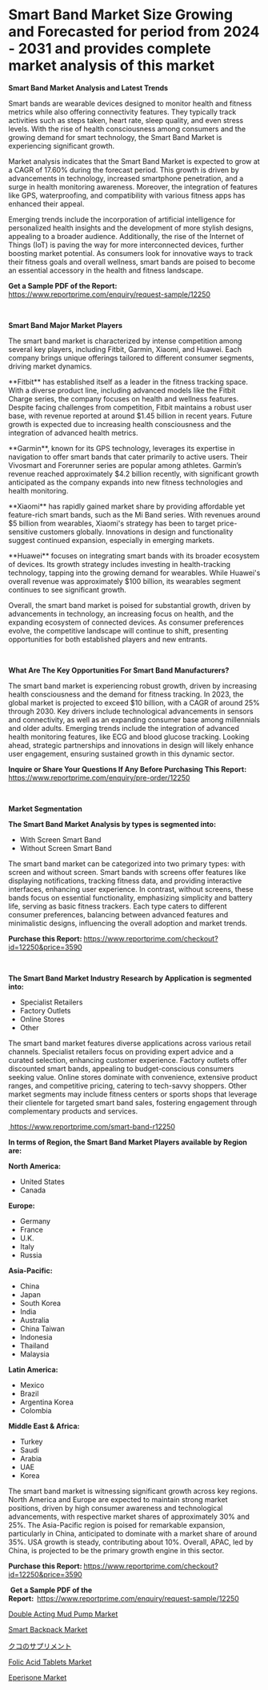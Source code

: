 <p><h1>Smart Band Market Size Growing and Forecasted for period from 2024 - 2031 and provides complete market analysis of this market</h1></p><p><strong>Smart Band Market Analysis and Latest Trends</strong></p>
<p><p>Smart bands are wearable devices designed to monitor health and fitness metrics while also offering connectivity features. They typically track activities such as steps taken, heart rate, sleep quality, and even stress levels. With the rise of health consciousness among consumers and the growing demand for smart technology, the Smart Band Market is experiencing significant growth.</p><p>Market analysis indicates that the Smart Band Market is expected to grow at a CAGR of 17.60% during the forecast period. This growth is driven by advancements in technology, increased smartphone penetration, and a surge in health monitoring awareness. Moreover, the integration of features like GPS, waterproofing, and compatibility with various fitness apps has enhanced their appeal.</p><p>Emerging trends include the incorporation of artificial intelligence for personalized health insights and the development of more stylish designs, appealing to a broader audience. Additionally, the rise of the Internet of Things (IoT) is paving the way for more interconnected devices, further boosting market potential. As consumers look for innovative ways to track their fitness goals and overall wellness, smart bands are poised to become an essential accessory in the health and fitness landscape.</p></p>
<p><strong>Get a Sample PDF of the Report:&nbsp;</strong> <a href="https://www.reportprime.com/enquiry/request-sample/12250">https://www.reportprime.com/enquiry/request-sample/12250</a></p>
<p>&nbsp;</p>
<p><strong>Smart Band Major Market Players</strong></p>
<p><p>The smart band market is characterized by intense competition among several key players, including Fitbit, Garmin, Xiaomi, and Huawei. Each company brings unique offerings tailored to different consumer segments, driving market dynamics.</p><p>**Fitbit** has established itself as a leader in the fitness tracking space. With a diverse product line, including advanced models like the Fitbit Charge series, the company focuses on health and wellness features. Despite facing challenges from competition, Fitbit maintains a robust user base, with revenue reported at around $1.45 billion in recent years. Future growth is expected due to increasing health consciousness and the integration of advanced health metrics.</p><p>**Garmin**, known for its GPS technology, leverages its expertise in navigation to offer smart bands that cater primarily to active users. Their Vivosmart and Forerunner series are popular among athletes. Garmin’s revenue reached approximately $4.2 billion recently, with significant growth anticipated as the company expands into new fitness technologies and health monitoring.</p><p>**Xiaomi** has rapidly gained market share by providing affordable yet feature-rich smart bands, such as the Mi Band series. With revenues around $5 billion from wearables, Xiaomi's strategy has been to target price-sensitive customers globally. Innovations in design and functionality suggest continued expansion, especially in emerging markets.</p><p>**Huawei** focuses on integrating smart bands with its broader ecosystem of devices. Its growth strategy includes investing in health-tracking technology, tapping into the growing demand for wearables. While Huawei's overall revenue was approximately $100 billion, its wearables segment continues to see significant growth.</p><p>Overall, the smart band market is poised for substantial growth, driven by advancements in technology, an increasing focus on health, and the expanding ecosystem of connected devices. As consumer preferences evolve, the competitive landscape will continue to shift, presenting opportunities for both established players and new entrants.</p></p>
<p>&nbsp;</p>
<p><strong>What Are The Key Opportunities For Smart Band Manufacturers?</strong></p>
<p><p>The smart band market is experiencing robust growth, driven by increasing health consciousness and the demand for fitness tracking. In 2023, the global market is projected to exceed $10 billion, with a CAGR of around 25% through 2030. Key drivers include technological advancements in sensors and connectivity, as well as an expanding consumer base among millennials and older adults. Emerging trends include the integration of advanced health monitoring features, like ECG and blood glucose tracking. Looking ahead, strategic partnerships and innovations in design will likely enhance user engagement, ensuring sustained growth in this dynamic sector.</p></p>
<p><strong>Inquire or Share Your Questions If Any Before Purchasing This Report:</strong> <a href="https://www.reportprime.com/enquiry/pre-order/12250">https://www.reportprime.com/enquiry/pre-order/12250</a></p>
<p>&nbsp;</p>
<p><strong>Market Segmentation</strong></p>
<p><strong>The Smart Band Market Analysis by types is segmented into:</strong></p>
<p><ul><li>With Screen Smart Band</li><li>Without Screen Smart Band</li></ul></p>
<p><p>The smart band market can be categorized into two primary types: with screen and without screen. Smart bands with screens offer features like displaying notifications, tracking fitness data, and providing interactive interfaces, enhancing user experience. In contrast, without screens, these bands focus on essential functionality, emphasizing simplicity and battery life, serving as basic fitness trackers. Each type caters to different consumer preferences, balancing between advanced features and minimalistic designs, influencing the overall adoption and market trends.</p></p>
<p><strong>Purchase this Report:&nbsp;</strong><a href="https://www.reportprime.com/checkout?id=12250&price=3590">https://www.reportprime.com/checkout?id=12250&price=3590</a></p>
<p>&nbsp;</p>
<p><strong>The Smart Band Market Industry Research by Application is segmented into:</strong></p>
<p><ul><li>Specialist Retailers</li><li>Factory Outlets</li><li>Online Stores</li><li>Other</li></ul></p>
<p><p>The smart band market features diverse applications across various retail channels. Specialist retailers focus on providing expert advice and a curated selection, enhancing customer experience. Factory outlets offer discounted smart bands, appealing to budget-conscious consumers seeking value. Online stores dominate with convenience, extensive product ranges, and competitive pricing, catering to tech-savvy shoppers. Other market segments may include fitness centers or sports shops that leverage their clientele for targeted smart band sales, fostering engagement through complementary products and services.</p></p>
<p><a href="https://www.reportprime.com/smart-band-r12250">&nbsp;https://www.reportprime.com/smart-band-r12250</a></p>
<p><strong>In terms of Region, the Smart Band Market Players available by Region are:</strong></p>
<p>
    <p> <strong> North America: </strong>
        <ul>
            <li>United States</li>
            <li>Canada</li>
        </ul>
        </p> 
    <p> <strong> Europe: </strong>
        <ul>
            <li>Germany</li>
            <li>France</li>
            <li>U.K.</li>
            <li>Italy</li>
            <li>Russia</li>
        </ul>
        </p> 
    <p> <strong> Asia-Pacific: </strong>
        <ul>
            <li>China</li>
            <li>Japan</li>
            <li>South Korea</li>
            <li>India</li>
            <li>Australia</li>
            <li>China Taiwan</li>
            <li>Indonesia</li>
            <li>Thailand</li>
            <li>Malaysia</li>
        </ul>
        </p> 
    <p> <strong> Latin America: </strong>
        <ul>
            <li>Mexico</li>
            <li>Brazil</li>
            <li>Argentina Korea</li>
            <li>Colombia</li>
        </ul>
        </p> 
    <p> <strong> Middle East & Africa: </strong>
        <ul>
            <li>Turkey</li>
            <li>Saudi</li>
            <li>Arabia</li>
            <li>UAE</li>
            <li>Korea</li>
        </ul>
    </p>
    </p>
<p><p>The smart band market is witnessing significant growth across key regions. North America and Europe are expected to maintain strong market positions, driven by high consumer awareness and technological advancements, with respective market shares of approximately 30% and 25%. The Asia-Pacific region is poised for remarkable expansion, particularly in China, anticipated to dominate with a market share of around 35%. USA growth is steady, contributing about 10%. Overall, APAC, led by China, is projected to be the primary growth engine in this sector.</p></p>
<p><strong>Purchase this Report: </strong><a href="https://www.reportprime.com/checkout?id=12250&price=3590">https://www.reportprime.com/checkout?id=12250&price=3590</a></p>
<p>&nbsp;<strong>Get a Sample PDF of the Report:&nbsp;&nbsp;</strong><a href="https://www.reportprime.com/enquiry/request-sample/12250">https://www.reportprime.com/enquiry/request-sample/12250</a></p>
<p><strong></strong></p>
<p><p><a href="https://issuu.com/reportprime-2/docs/double-acting-mud-pump-market-size-_b9eed23e74df4e">Double Acting Mud Pump Market</a></p><p><a href="https://github.com/mahnoor2003/Market-Research-Report-List-6/blob/main/smart-backpack-market.md">Smart Backpack Market</a></p><p><a href="https://medium.com/@kathleencrooks2003/2024%E5%B9%B4%E3%81%8B%E3%82%892031%E5%B9%B4%E3%81%BE%E3%81%A7%E3%81%AE%E6%9C%9F%E9%96%93%E3%81%AB%E3%81%8A%E3%81%91%E3%82%8B%E3%82%AF%E3%82%B3%E3%81%AE%E5%AE%9F%E3%82%B5%E3%83%97%E3%83%AA%E3%83%A1%E3%83%B3%E3%83%88%E5%B8%82%E5%A0%B4%E3%81%AE%E6%96%B0%E8%88%88%E3%83%88%E3%83%AC%E3%83%B3%E3%83%89%E3%81%A8%E5%B0%86%E6%9D%A5%E3%81%AE%E5%B1%95%E6%9C%9B-a0f021a20bbb">クコのサプリメント</a></p><p><a href="https://medium.com/@dan.murray5879/global-folic-acid-tablets-market-is-projected-to-grow-at-a-cagr-of-11-7-748674de0d94">Folic Acid Tablets Market</a></p><p><a href="https://medium.com/@dan.murray5879/market-leaders-and-laggards-global-eperisone-market-trends-and-forecast-2024-2031-e7476d693b3b">Eperisone Market</a></p></p>